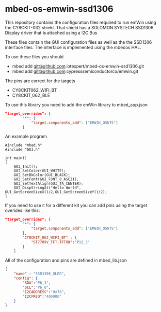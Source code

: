 # mbed-os-emwin-ssd1306
This repository contains the configuration files required to run emWin using the CY8CKIT-032 shield.  That shield has a SOLOMON SYSTECH SSD1306 Display driver that is attached using a I2C Bus

These files contain the GUI configuration files as well as the the SSD1306 interface files.  The interface is implemented using the mbedos HAL.

To use these files you should
* mbed add git@github.com:iotexpert/mbed-os-emwin-ssd1306.git
* mbed add git@github.com:cypresssemiconductorco/emwin.git

The pins are correct for the targets
* CY8CKIT062_WIFI_BT
* CY8CKIT_062_BLE

To use this library you need to add the emWin library to mbed_app.json
```json
"target_overrides": {
        "*": {
            "target.components_add": ["EMWIN_OSNTS"]
        }
```
An example program
```
#include "mbed.h"
#include "GUI.h"

int main()
{
    GUI_Init();
    GUI_SetColor(GUI_WHITE);
    GUI_SetBkColor(GUI_BLACK);
    GUI_SetFont(GUI_FONT_8_ASCII);
    GUI_SetTextAlign(GUI_TA_CENTER);
    GUI_DispStringAt("Hello World", GUI_GetScreenSizeX()/2,GUI_GetScreenSizeY()/2);
}
```

If you need to use it for a different kit you can add pins using the target overides like this:
```json
"target_overrides": {
        "*": {
            "target.components_add": ["EMWIN_OSNTS"]
        },
        "CY8CKIT_062_WIFI_BT" : {
            "ST7789V_TFT.TFTRD":"P12_3"
        }
    }
```
All of the configuration and pins are defined in mbed_lib.json
```json
{
    "name" : "SSD1306_OLED",
    "config": {
        "SDA":"P6_1",
        "SCL":"P6_0",
        "I2CADDRESS":"0x78",
        "I2CFREQ":"400000"
    }
}
```
